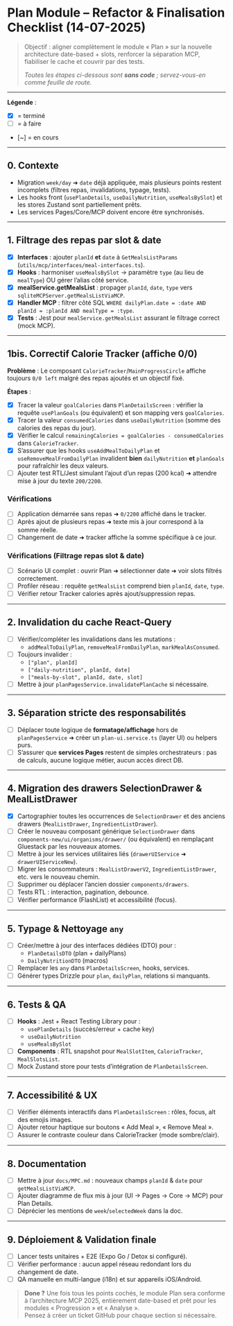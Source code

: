 # Plan Module – Refactor & Finalisation Checklist (14-07-2025)

> Objectif : aligner complètement le module « Plan » sur la nouvelle architecture date-based + slots, renforcer la séparation MCP, fiabiliser le cache et couvrir par des tests.
>
> _Toutes les étapes ci-dessous sont **sans code** ; servez-vous-en comme feuille de route._

---

**Légende** :
- [x] = terminé
- [ ] = à faire
- [~] = en cours

---

## 0. Contexte
- Migration `week/day` ➜ `date` déjà appliquée, mais plusieurs points restent incomplets (filtres repas, invalidations, typage, tests).
- Les hooks front (`usePlanDetails`, `useDailyNutrition`, `useMealsBySlot`) et les stores Zustand sont partiellement prêts.
- Les services Pages/Core/MCP doivent encore être synchronisés.

---

## 1. Filtrage des repas par slot & date
- [x] **Interfaces** : ajouter `planId` **et** `date` à `GetMealsListParams` (`utils/mcp/interfaces/meal-interfaces.ts`).
- [x] **Hooks** : harmoniser `useMealsBySlot` → paramètre `type` (au lieu de `mealType`) OU gérer l’alias côté service.
- [x] **mealService.getMealsList** : propager `planId`, `date`, `type` vers `sqliteMCPServer.getMealsListViaMCP`.
- [x] **Handler MCP** : filtrer côté SQL `WHERE dailyPlan.date = :date AND planId = :planId AND mealType = :type`.
- [x] **Tests** : Jest pour `mealService.getMealsList` assurant le filtrage correct (mock MCP).

---

## 1bis. Correctif Calorie Tracker (affiche 0/0)

**Problème** : Le composant `CalorieTracker`/`MainProgressCircle` affiche toujours `0/0 left` malgré des repas ajoutés et un objectif fixé.

**Étapes** :
- [x] Tracer la valeur `goalCalories` dans `PlanDetailsScreen` : vérifier la requête `usePlanGoals` (ou équivalent) et son mapping vers `goalCalories`.
- [x] Tracer la valeur `consumedCalories` dans `useDailyNutrition` (somme des calories des repas du jour).
- [x] Vérifier le calcul `remainingCalories = goalCalories - consumedCalories` dans `CalorieTracker`.
- [x] S’assurer que les hooks `useAddMealToDailyPlan` et `useRemoveMealFromDailyPlan` invalident **bien** `dailyNutrition` **et** `planGoals` pour rafraîchir les deux valeurs.
- [ ] Ajouter test RTL/Jest simulant l’ajout d’un repas (200 kcal) ➜ attendre mise à jour du texte `200/2200`.

### Vérifications
- [ ] Application démarrée sans repas ➜ `0/2200` affiché dans le tracker.
- [ ] Après ajout de plusieurs repas ➜ texte mis à jour correspond à la somme réelle.
- [ ] Changement de date ➜ tracker affiche la somme spécifique à ce jour.

### Vérifications (Filtrage repas slot & date)
- [ ] Scénario UI complet : ouvrir Plan ➜ sélectionner date ➜ voir slots filtrés correctement.
- [ ] Profiler réseau : requête `getMealsList` comprend bien `planId`, `date`, `type`.
- [ ] Vérifier retour Tracker calories après ajout/suppression repas.

---

## 2. Invalidation du cache React-Query
- [ ] Vérifier/compléter les invalidations dans les mutations :
  - `addMealToDailyPlan`, `removeMealFromDailyPlan`, `markMealAsConsumed`.
- [ ] Toujours invalider :
  - `["plan", planId]`
  - `["daily-nutrition", planId, date]`
  - `["meals-by-slot", planId, date, slot]`
- [ ] Mettre à jour `planPagesService.invalidatePlanCache` si nécessaire.

---

## 3. Séparation stricte des responsabilités
- [ ] Déplacer toute logique de **formatage/affichage** hors de `planPagesService` ➜ créer un `plan-ui.service.ts` (layer UI) ou helpers purs.
- [ ] S’assurer que **services Pages** restent de simples orchestrateurs : pas de calculs, aucune logique métier, aucun accès direct DB.

---

## 4. Migration des drawers SelectionDrawer & MealListDrawer
- [x] Cartographier toutes les occurrences de `SelectionDrawer` et des anciens drawers (`MealListDrawer`, `IngredientListDrawer`).
- [ ] Créer le nouveau composant générique `SelectionDrawer` dans `components-new/ui/organisms/drawer/` (ou équivalent) en remplaçant Gluestack par les nouveaux atomes.
- [ ] Mettre à jour les services utilitaires liés (`drawerUIService` ➜ `drawerUIServiceNew`).
- [ ] Migrer les consommateurs : `MealListDrawerV2`, `IngredientListDrawer`, etc. vers le nouveau chemin.
- [ ] Supprimer ou déplacer l’ancien dossier `components/drawers`.
- [ ] Tests RTL : interaction, pagination, debounce.
- [ ] Vérifier performance (FlashList) et accessibilité (focus).

---

## 5. Typage & Nettoyage `any`
- [ ] Créer/mettre à jour des interfaces dédiées (DTO) pour :
  - `PlanDetailsDTO` (plan + dailyPlans)
  - `DailyNutritionDTO` (macros)
- [ ] Remplacer les `any` dans `PlanDetailsScreen`, hooks, services.
- [ ] Générer types Drizzle pour `plan`, `dailyPlan`, relations si manquants.

---

## 6. Tests & QA
- [ ] **Hooks** : Jest + React Testing Library pour :
  - `usePlanDetails` (succès/erreur + cache key)
  - `useDailyNutrition`
  - `useMealsBySlot`
- [ ] **Components** : RTL snapshot pour `MealSlotItem`, `CalorieTracker`, `MealSlotsList`.
- [ ] Mock Zustand store pour tests d’intégration de `PlanDetailsScreen`.

---

## 7. Accessibilité & UX
- [ ] Vérifier éléments interactifs dans `PlanDetailsScreen` : rôles, focus, alt des emojis images.
- [ ] Ajouter retour haptique sur boutons « Add Meal », « Remove Meal ».
- [ ] Assurer le contraste couleur dans CalorieTracker (mode sombre/clair).

---

## 8. Documentation
- [ ] Mettre à jour `docs/MPC.md` : nouveaux champs `planId` & `date` pour `getMealsListViaMCP`.
- [ ] Ajouter diagramme de flux mis à jour (UI → Pages → Core → MCP) pour Plan Details.
- [ ] Déprécier les mentions de `week`/`selectedWeek` dans la doc.

---

## 9. Déploiement & Validation finale
- [ ] Lancer tests unitaires + E2E (Expo Go / Detox si configuré).
- [ ] Vérifier performance : aucun appel réseau redondant lors du changement de date.
- [ ] QA manuelle en multi-langue (i18n) et sur appareils iOS/Android.

> **Done ?** Une fois tous les points cochés, le module Plan sera conforme à l’architecture MCP 2025, entièrement date-based et prêt pour les modules « Progression » et « Analyse ».  
> Pensez à créer un ticket GitHub pour chaque section si nécessaire.
